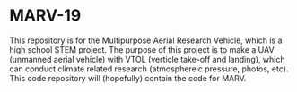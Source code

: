 # MARV-19
This repository is for the Multipurpose Aerial Research Vehicle, which is a high school STEM project. The purpose of this project is to make a UAV (unmanned aerial vehicle) with VTOL (verticle take-off and landing), which can conduct climate related research (atmosphereic pressure, photos, etc). This code repository will (hopefully) contain the code for MARV.
